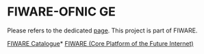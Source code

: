 # FIWARE-OFNIC GE
Please refers to the dedicated [page](http://catalogue.fiware.org/enablers/network-information-and-control-ofnic).
This project is part of FIWARE.

[FIWARE Catalogue](http://catalogue.fiware.org/)*
[FIWARE (Core Platform of the Future Internet)](https://www.fiware.org/)
